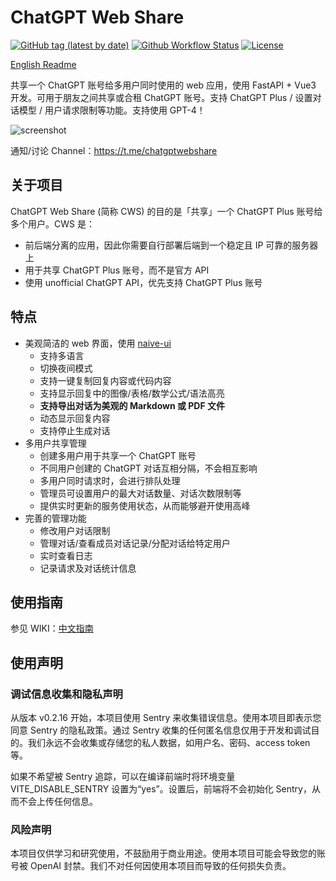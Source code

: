# ChatGPT Web Share

[![GitHub tag (latest by date)](https://img.shields.io/github/v/tag/moeakwak/chatgpt-web-share?label=container&logo=docker)](https://github.com/moeakwak/chatgpt-web-share/pkgs/container/chatgpt-web-share)
[![Github Workflow Status](https://img.shields.io/github/actions/workflow/status/moeakwak/chatgpt-web-share/docker-image.yml?label=build)](https://github.com/moeakwak/chatgpt-web-share/actions)
[![License](https://img.shields.io/github/license/moeakwak/chatgpt-web-share)](https://github.com/moeakwak/chatgpt-web-share/blob/main/LICENSE)

[English Readme](README.en.md)

共享一个 ChatGPT 账号给多用户同时使用的 web 应用，使用 FastAPI + Vue3 开发。可用于朋友之间共享或合租 ChatGPT 账号。支持 ChatGPT Plus / 设置对话模型 / 用户请求限制等功能。支持使用 GPT-4！

![screenshot](screenshot.jpeg)

通知/讨论 Channel：https://t.me/chatgptwebshare

## 关于项目

ChatGPT Web Share (简称 CWS) 的目的是「共享」一个 ChatGPT Plus 账号给多个用户。CWS 是：
- 前后端分离的应用，因此你需要自行部署后端到一个稳定且 IP 可靠的服务器上
- 用于共享 ChatGPT Plus 账号，而不是官方 API
- 使用 unofficial ChatGPT API，优先支持 ChatGPT Plus 账号

## 特点

- 美观简洁的 web 界面，使用 [naive-ui](https://www.naiveui.com/)
  - 支持多语言
  - 切换夜间模式
  - 支持一键复制回复内容或代码内容
  - 支持显示回复中的图像/表格/数学公式/语法高亮
  - **支持导出对话为美观的 Markdown 或 PDF 文件**
  - 动态显示回复内容
  - 支持停止生成对话
- 多用户共享管理
  - 创建多用户用于共享一个 ChatGPT 账号
  - 不同用户创建的 ChatGPT 对话互相分隔，不会相互影响
  - 多用户同时请求时，会进行排队处理
  - 管理员可设置用户的最大对话数量、对话次数限制等
  - 提供实时更新的服务使用状态，从而能够避开使用高峰
- 完善的管理功能
  - 修改用户对话限制
  - 管理对话/查看成员对话记录/分配对话给特定用户
  - 实时查看日志
  - 记录请求及对话统计信息

## 使用指南

参见 WIKI：[中文指南](https://github.com/moeakwak/chatgpt-web-share/wiki/%E4%B8%AD%E6%96%87%E6%8C%87%E5%8D%97)

## 使用声明

### 调试信息收集和隐私声明

从版本 v0.2.16 开始，本项目使用 Sentry 来收集错误信息。使用本项目即表示您同意 Sentry 的隐私政策。通过 Sentry 收集的任何匿名信息仅用于开发和调试目的。我们永远不会收集或存储您的私人数据，如用户名、密码、access token 等。

如果不希望被 Sentry 追踪，可以在编译前端时将环境变量 VITE_DISABLE_SENTRY 设置为“yes”。设置后，前端将不会初始化 Sentry，从而不会上传任何信息。

### 风险声明

本项目仅供学习和研究使用，不鼓励用于商业用途。使用本项目可能会导致您的账号被 OpenAI 封禁。我们不对任何因使用本项目而导致的任何损失负责。
